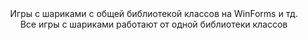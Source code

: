 <div " align="center">Игры с шариками с общей библиотекой классов на WinForms и тд.</div>

<div " align="center">Все игры с шариками работают от одной библиотеки классов</div>
